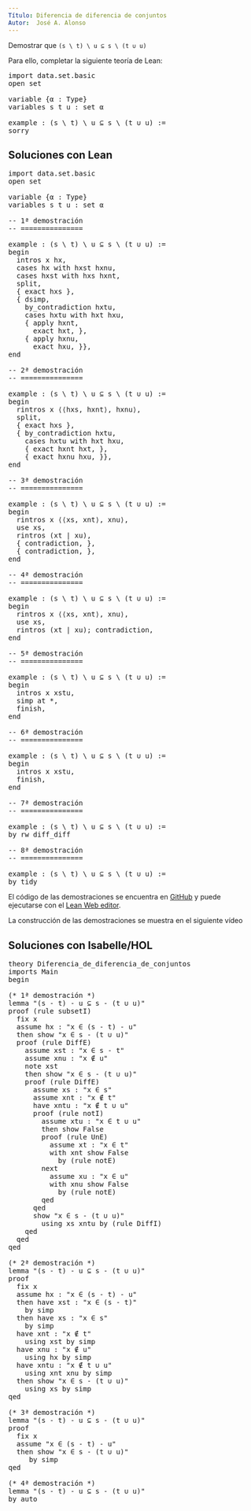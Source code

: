 ```yaml
---
Título: Diferencia de diferencia de conjuntos
Autor:  José A. Alonso
---
```


Demostrar que `(s \ t) \ u ⊆ s \ (t ∪ u)`

Para ello, completar la siguiente teoría de Lean:

<pre lang="lean">
import data.set.basic
open set

variable {α : Type}
variables s t u : set α

example : (s \ t) \ u ⊆ s \ (t ∪ u) :=
sorry
</pre>

## Soluciones con Lean

<pre lang="lean">
import data.set.basic
open set

variable {α : Type}
variables s t u : set α

-- 1ª demostración
-- ===============

example : (s \ t) \ u ⊆ s \ (t ∪ u) :=
begin
  intros x hx,
  cases hx with hxst hxnu,
  cases hxst with hxs hxnt,
  split,
  { exact hxs },
  { dsimp,
    by_contradiction hxtu,
    cases hxtu with hxt hxu,
    { apply hxnt,
      exact hxt, },
    { apply hxnu,
      exact hxu, }},
end

-- 2ª demostración
-- ===============

example : (s \ t) \ u ⊆ s \ (t ∪ u) :=
begin
  rintros x ⟨⟨hxs, hxnt⟩, hxnu⟩,
  split,
  { exact hxs },
  { by_contradiction hxtu,
    cases hxtu with hxt hxu,
    { exact hxnt hxt, },
    { exact hxnu hxu, }},
end

-- 3ª demostración
-- ===============

example : (s \ t) \ u ⊆ s \ (t ∪ u) :=
begin
  rintros x ⟨⟨xs, xnt⟩, xnu⟩,
  use xs,
  rintros (xt | xu),
  { contradiction, },
  { contradiction, },
end

-- 4ª demostración
-- ===============

example : (s \ t) \ u ⊆ s \ (t ∪ u) :=
begin
  rintros x ⟨⟨xs, xnt⟩, xnu⟩,
  use xs,
  rintros (xt | xu); contradiction,
end

-- 5ª demostración
-- ===============

example : (s \ t) \ u ⊆ s \ (t ∪ u) :=
begin
  intros x xstu,
  simp at *,
  finish,
end

-- 6ª demostración
-- ===============

example : (s \ t) \ u ⊆ s \ (t ∪ u) :=
begin
  intros x xstu,
  finish,
end

-- 7ª demostración
-- ===============

example : (s \ t) \ u ⊆ s \ (t ∪ u) :=
by rw diff_diff

-- 8ª demostración
-- ===============

example : (s \ t) \ u ⊆ s \ (t ∪ u) :=
by tidy
</pre>

El código de las demostraciones se encuentra en [GitHub](https://github.com/jaalonso/Razonando-con-Lean/blob/main/src/Diferencia_de_diferencia_de_conjuntos.lean) y puede ejecutarse con el [Lean Web editor](https://leanprover-community.github.io/lean-web-editor/#url=https://raw.githubusercontent.com/jaalonso/Razonando-con-Lean/main/src/Diferencia_de_diferencia_de_conjuntos.lean).

La construcción de las demostraciones se muestra en el siguiente vídeo



## Soluciones con Isabelle/HOL

<pre lang="isar">
theory Diferencia_de_diferencia_de_conjuntos
imports Main
begin

(* 1ª demostración *)
lemma "(s - t) - u ⊆ s - (t ∪ u)"
proof (rule subsetI)
  fix x
  assume hx : "x ∈ (s - t) - u"
  then show "x ∈ s - (t ∪ u)"
  proof (rule DiffE)
    assume xst : "x ∈ s - t"
    assume xnu : "x ∉ u"
    note xst
    then show "x ∈ s - (t ∪ u)"
    proof (rule DiffE)
      assume xs : "x ∈ s"
      assume xnt : "x ∉ t"
      have xntu : "x ∉ t ∪ u"
      proof (rule notI)
        assume xtu : "x ∈ t ∪ u"
        then show False
        proof (rule UnE)
          assume xt : "x ∈ t"
          with xnt show False
            by (rule notE)
        next
          assume xu : "x ∈ u"
          with xnu show False
            by (rule notE)
        qed
      qed
      show "x ∈ s - (t ∪ u)"
        using xs xntu by (rule DiffI)
    qed
  qed
qed

(* 2ª demostración *)
lemma "(s - t) - u ⊆ s - (t ∪ u)"
proof
  fix x
  assume hx : "x ∈ (s - t) - u"
  then have xst : "x ∈ (s - t)"
    by simp
  then have xs : "x ∈ s"
    by simp
  have xnt : "x ∉ t"
    using xst by simp
  have xnu : "x ∉ u"
    using hx by simp
  have xntu : "x ∉ t ∪ u"
    using xnt xnu by simp
  then show "x ∈ s - (t ∪ u)"
    using xs by simp
qed

(* 3ª demostración *)
lemma "(s - t) - u ⊆ s - (t ∪ u)"
proof
  fix x
  assume "x ∈ (s - t) - u"
  then show "x ∈ s - (t ∪ u)"
     by simp
qed

(* 4ª demostración *)
lemma "(s - t) - u ⊆ s - (t ∪ u)"
by auto
</pre>
